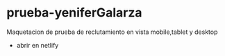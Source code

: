 # prueba-yeniferGalarza

Maquetacion de prueba de reclutamiento en vista mobile,tablet y desktop

- abrir en netlify
